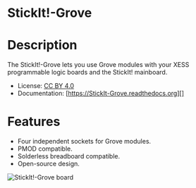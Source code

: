 # StickIt!-Grove


# Description

The StickIt!-Grove lets you use Grove modules with your XESS programmable logic boards and the StickIt! mainboard.

* License: [CC BY 4.0](http://creativecommons.org/licenses/by/4.0/legalcode)
* Documentation: [https://StickIt-Grove.readthedocs.org][]


# Features

* Four independent sockets for Grove modules.
* PMOD compatible.
* Solderless breadboard compatible.
* Open-source design.

![StickIt!-Grove board](http://www.xess.com/static/media/product/.thumbnails/product_cover_1-0x300.jpg)